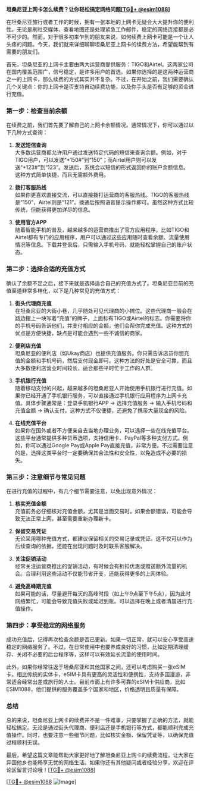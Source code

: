 **坦桑尼亚上网卡怎么续费？让你轻松搞定网络问题[[TG💪+ @esim1088](https://t.me/s/esim1088)]**

在坦桑尼亚旅行或者工作的时候，拥有一张本地的上网卡无疑会大大提升你的便利性。无论是刷社交媒体、查看地图还是处理紧急工作邮件，稳定的网络连接都是必不可少的。然而，对于很多初来乍到的朋友来说，如何续费上网卡可能是一个让人头疼的问题。今天，我们就来详细聊聊坦桑尼亚上网卡的续费方法，希望能帮到有需要的朋友们。

首先，坦桑尼亚的上网卡主要由两大运营商提供服务：TIGO和Airtel。这两家公司在国内覆盖范围广，信号稳定，是许多用户的首选。如果你选择的是这两种运营商之一的上网卡，那么续费的方式其实并不复杂。不过，在开始之前，我们需要确认几个关键点：你的上网卡是否支持自动续费功能，以及你手头是否有足够的资金进行充值。

### **第一步：检查当前余额**

在续费之前，我们首先要了解自己的上网卡余额情况。通常情况下，你可以通过以下几种方式查询：

1. **发送短信查询**  
   大多数运营商都允许用户通过发送特定代码的短信来查询余额。例如，对于TIGO用户，可以发送“*150#”到“150”；而Airtel用户则可以发送“*123#”到“123”。发送后，系统会以短信的形式返回你的账户余额信息。这种方式简单快捷，而且无需额外费用。

2. **拨打客服热线**  
   如果你更喜欢直接交流，可以直接拨打运营商的客服热线。TIGO的客服热线是“150”，Airtel则是“121”。拨通后按照语音提示操作即可。虽然这种方式比较传统，但能获得更加详尽的信息。

3. **使用官方APP**  
   随着智能手机的普及，越来越多的运营商推出了官方应用程序。比如TIGO和Airtel都有专门的应用程序，用户可以通过这些应用随时查看余额、流量使用情况等信息。下载并登录后，只需输入手机号码，就能轻松掌握自己的账户状态。

### **第二步：选择合适的充值方式**

确认了余额不足之后，接下来就是选择适合自己的充值方式了。坦桑尼亚目前的充值渠道非常多样化，以下是几种常见的充值方式：

1. **街头代理商充值**  
   在坦桑尼亚的大街小巷，几乎随处可见代理商的小摊位。这些代理商一般会在路边摆上一块写着“充值”的牌子，上面标有TIGO或Airtel的标志。你需要将你的手机号码告诉他们，并支付相应的金额，他们会帮你完成充值。这种方式的优点是方便快捷，缺点是可能会遇到一些不诚信的商家。

2. **便利店充值**  
   坦桑尼亚的便利店（如Ukay商店）也提供充值服务。你只需告诉店员你想充值的金额和手机号码，然后支付现金即可。这种方法的好处是安全可靠，而且大多数便利店营业时间较长，适合那些平时忙于工作的人群。

3. **手机银行充值**  
   随着移动支付的兴起，越来越多的坦桑尼亚人开始使用手机银行进行充值。如果你已经开通了手机银行服务，可以直接通过手机银行应用程序为上网卡充值。具体步骤通常是：登录手机银行APP -> 选择充值服务 -> 输入手机号码和充值金额 -> 确认支付。这种方式不仅便捷，还避免了携带大量现金的风险。

4. **在线充值平台**  
   如果你在国外或者不方便亲自去当地办理业务，可以选择一些在线充值平台。这些平台通常提供多种货币选项，支持信用卡、PayPal等多种支付方式。例如，你可以通过Google Pay或Apple Pay直接充值，非常方便。不过需要注意的是，选择这类平台时一定要确保其合法性和安全性，以免造成不必要的损失。

### **第三步：注意细节与常见问题**

在进行充值的过程中，有几个细节需要注意，以免出现意外情况：

1. **核实充值金额**  
   充值前务必仔细核对充值金额，尤其是当面交易时。如果金额错误，可能会导致无法正常上网，甚至需要重新办理新卡。

2. **保留交易凭证**  
   无论采用哪种充值方式，都建议保留相关的交易记录或凭证。这不仅可以作为后续查询的依据，还能在出现问题时及时联系客服解决。

3. **关注促销活动**  
   经常关注运营商推出的促销活动，有时候会有折扣优惠或赠送额外流量的机会。合理利用这些活动不仅能节省开支，还能获得更多的上网体验。

4. **避免高峰期充值**  
   如果可能的话，尽量避开每天的高峰时段（如上午9点至下午5点），因为此时网络繁忙，可能会导致充值失败或延迟到账。可以选择在晚上或者清晨进行充值操作。

### **第四步：享受稳定的网络服务**

成功充值后，记得再次检查余额是否已更新。如果一切正常，就可以安心享受高速稳定的网络服务了。不过，在日常使用中也要养成良好的习惯，比如定期清理缓存、关闭不必要的后台程序等，这样可以有效延长流量的使用时间。

此外，如果你经常往返于坦桑尼亚和其他国家之间，还可以考虑购买一张eSIM卡。相比传统的实体卡，eSIM卡具有更高的灵活性和便携性，支持多国漫游，非常适合经常出差或旅行的人士。目前市面上有许多可靠的eSIM卡供应商，比如ESIM1088，他们提供的服务覆盖多个国家和地区，价格透明且质量有保障。

### **总结**

总的来说，坦桑尼亚上网卡的续费并不是一件难事，只要掌握了正确的方法，就能轻松搞定。无论是通过街头代理商、便利店还是手机银行等方式，都能顺利完成充值操作。同时，也要注意一些细节问题，比如核实金额、保留凭证等，以确保充值过程顺利无误。

最后，希望这篇文章能帮助大家更好地了解坦桑尼亚上网卡的续费流程，让大家在异国他乡也能畅享无忧的网络生活。如果你还有其他疑问或者经验分享，欢迎在评论区留言讨论哦！[[TG💪+ @esim1088](https://t.me/s/esim1088)] 

[[TG💪+ @esim1088](https://t.me/s/esim1088) ![Image](https://i.postimg.cc/4NQfJmqS/Snipaste-2025-05-13-00-14-12.png)]